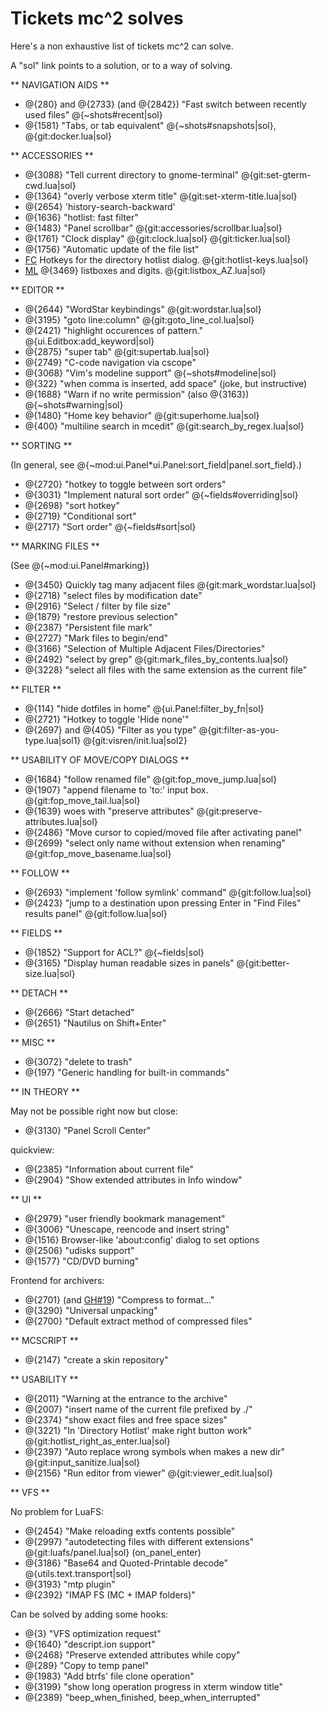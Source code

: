 Tickets mc^2 solves
===================

Here's a non exhaustive list of tickets mc^2 can solve.

A "sol" link points to a solution, or to a way of solving.


** NAVIGATION AIDS **

- @{280} and @{2733} (and @{2842}) "Fast switch between recently used files"   @{~shots#recent|sol}
- @{1581} "Tabs, or tab equivalent"   @{~shots#snapshots|sol}, @{git:docker.lua|sol}

** ACCESSORIES **

- @{3088} "Tell current directory to gnome-terminal"  @{git:set-gterm-cwd.lua|sol}
- @{1364} "overly verbose xterm title" @{git:set-xterm-title.lua|sol}
- @{2654} 'history-search-backward'
- @{1636} "hotlist: fast filter"
- @{1483} "Panel scrollbar" @{git:accessories/scrollbar.lua|sol}
- @{1761} "Clock display"  @{git:clock.lua|sol} @{git:ticker.lua|sol}
- @{1756} "Automatic update of the file list"
- [FC](http://unix.findincity.net/view/635395087004115229213514/midnight-commander-shortcut-keys-for-entries-in-directory-hotlist)
  Hotkeys for the directory hotlist dialog. @{git:hotlist-keys.lua|sol}
- [ML](https://mail.gnome.org/archives/mc-devel/2015-May/msg00055.html)
  @{3469} listboxes and digits. @{git:listbox_AZ.lua|sol}

** EDITOR **

- @{2644} "WordStar keybindings"  @{git:wordstar.lua|sol}
- @{3195} "goto line:column" @{git:goto_line_col.lua|sol}
- @{2421} "highlight occurences of pattern."  @{ui.Editbox:add_keyword|sol}
- @{2875} "super tab" @{git:supertab.lua|sol}
- @{2749} "C-code navigation via cscope"
- @{3068} "Vim's modeline support"  @{~shots#modeline|sol}
- @{322} "when comma is inserted, add space" (joke, but instructive)
- @{1688} "Warn if no write permission" (also @{3163}) @{~shots#warning|sol}
- @{1480} "Home key behavior" @{git:superhome.lua|sol}
- @{400} "multiline search in mcedit"  @{git:search_by_regex.lua|sol}

** SORTING **

(In general, see @{~mod:ui.Panel*ui.Panel:sort_field|panel.sort_field}.)

- @{2720} "hotkey to toggle between sort orders"
- @{3031} "Implement natural sort order" @{~fields#overriding|sol}
- @{2698} "sort hotkey"
- @{2719} "Conditional sort"
- @{2717} "Sort order"  @{~fields#sort|sol}

** MARKING FILES **

(See @{~mod:ui.Panel#marking})

- @{3450} Quickly tag many adjacent files   @{git:mark_wordstar.lua|sol}
- @{2718} "select files by modification date"
- @{2916} "Select / filter by file size"
- @{1879} "restore previous selection"
- @{2387} "Persistent file mark"
- @{2727} "Mark files to begin/end"
- @{3166} "Selection of Multiple Adjacent Files/Directories"
- @{2492} "select by grep"  @{git:mark_files_by_contents.lua|sol}
- @{3228} "select all files with the same extension as the current file"

** FILTER **

- @{114}  "hide dotfiles in home" @{ui.Panel:filter_by_fn|sol}
- @{2721} "Hotkey to toggle 'Hide none'"
- @{2697} and @{405} "Filter as you type"  @{git:filter-as-you-type.lua|sol1} @{git:visren/init.lua|sol2}

** USABILITY OF MOVE/COPY DIALOGS **

- @{1684} "follow renamed file"             @{git:fop_move_jump.lua|sol}
- @{1907} "append filename to 'to:' input box.  @{git:fop_move_tail.lua|sol}
- @{1639} woes with "preserve attributes"        @{git:preserve-attributes.lua|sol}
- @{2486} "Move cursor to copied/moved file after activating panel"
- @{2699} "select only name without extension when renaming"   @{git:fop_move_basename.lua|sol}

** FOLLOW **

- @{2693} "implement 'follow symlink' command"   @{git:follow.lua|sol}
- @{2423} "jump to a destination upon pressing Enter in "Find Files" results panel"  @{git:follow.lua|sol}

** FIELDS **

- @{1852} "Support for ACL?"    @{~fields|sol}
- @{3165} "Display human readable sizes in panels"  @{git:better-size.lua|sol}

** DETACH **

- @{2666} "Start detached"
- @{2651} "Nautilus on Shift+Enter"

** MISC **

- @{3072} "delete to trash"
- @{197} "Generic handling for built-in commands"

** IN THEORY **

May not be possible right now but close:

- @{3130} "Panel Scroll Center"

quickview:

- @{2385} "Information about current file"
- @{2904} "Show extended attributes in Info window"

** UI **

- @{2979} "user friendly bookmark management"
- @{3006} "Unescape, reencode and insert string"
- @{1516} Browser-like 'about:config' dialog to set options
- @{2506} "udisks support"
- @{1577} "CD/DVD burning"

Frontend for archivers:

- @{2701} (and [GH#19](https://github.com/MidnightCommander/mc/issues/19)) "Compress to format..."
- @{3290} "Universal unpacking"
- @{2700} "Default extract method of compressed files"

** MCSCRIPT **

- @{2147} "create a skin repository"

** USABILITY **

- @{2011} "Warning at the entrance to the archive"
- @{2007} "insert name of the current file prefixed by ./"
- @{2374} "show exact files and free space sizes"
- @{3221} "In 'Directory Hotlist' make right button work"      @{git:hotlist_right_as_enter.lua|sol}
- @{2397} "Auto replace wrong symbols when makes a new dir"    @{git:input_sanitize.lua|sol}
- @{2156} "Run editor from viewer"  @{git:viewer_edit.lua|sol}

** VFS **

No problem for LuaFS:

- @{2454} "Make reloading extfs contents possible"
- @{2997} "autodetecting files with different extensions"  @{git:luafs/panel.lua|sol} (on_panel_enter)
- @{3186} "Base64 and Quoted-Printable decode"  @{utils.text.transport|sol}
- @{3193} "mtp plugin"
- @{2392} "IMAP FS (MC + IMAP folders)"

Can be solved by adding some hooks:

- @{3} "VFS optimization request"
- @{1640} "descript.ion support"
- @{2468} "Preserve extended attributes while copy"
- @{289} "Copy to temp panel"
- @{1983} "Add btrfs' file clone operation"
- @{3199} "show long operation progress in xterm window title"
- @{2389} "beep_when_finished, beep_when_interrupted"
